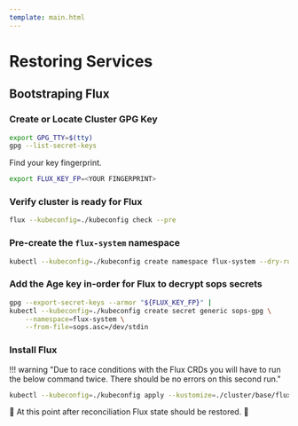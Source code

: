 ```yaml
---
template: main.html
---
```


# Restoring Services

## Bootstraping Flux

### Create or Locate Cluster GPG Key

```sh
export GPG_TTY=$(tty)
gpg --list-secret-keys
```

Find your key fingerprint.

```sh
export FLUX_KEY_FP=<YOUR FINGERPRINT>
```

### Verify cluster is ready for Flux

```sh
flux --kubeconfig=./kubeconfig check --pre
```

### Pre-create the `flux-system` namespace

```sh
kubectl --kubeconfig=./kubeconfig create namespace flux-system --dry-run=client -o yaml | kubectl --kubeconfig=./kubeconfig apply -f -
```

### Add the Age key in-order for Flux to decrypt sops secrets

```sh
gpg --export-secret-keys --armor "${FLUX_KEY_FP}" |
kubectl --kubeconfig=./kubeconfig create secret generic sops-gpg \
    --namespace=flux-system \
    --from-file=sops.asc=/dev/stdin
```

### Install Flux

!!! warning "Due to race conditions with the Flux CRDs you will have to run the below command twice. There should be no errors on this second run."

```sh
kubectl --kubeconfig=./kubeconfig apply --kustomize=./cluster/base/flux-system
```

🎉 At this point after reconciliation Flux state should be restored. 🎉
